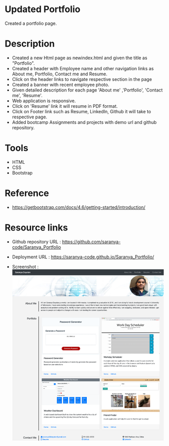 # Updated Portfolio

Created a portfolio page.


# Description

* Created a new Html page as newindex.html and given the title as "Portfolio". 
* Created a header with Employee name and other navigation links as About me, Portfolio, Contact me and Resume.
* Click on the header links to navigate respective section in the page 
* Created a banner with recent employee photo. 
* Given detailed description for each page 'About me' ,'Portfolio', 'Contact me', 'Resume'.
* Web application is responsive.
* Click on 'Resume' link it will resume in PDF format.
* Click on Footer link such as Resume, LinkedIn, Github it will take to respective page.
* Added bootcamp Assignments and projects with demo url and github repository.


# Tools

* HTML
* CSS
* Bootstrap

# Reference

* https://getbootstrap.com/docs/4.6/getting-started/introduction/


# Resource links

* Github repository URL : https://github.com/saranya-code/Saranya_Portfolio

* Deployment URL : https://saranya-code.github.io/Saranya_Portfolio/

* Screenshot :
![Webpage Screenshot](./assets/image/updatedPortfolio.png?raw=true)

